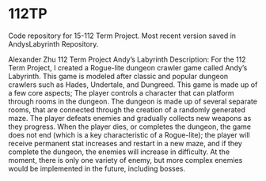 # 112TP

Code repository for 15-112 Term Project. Most recent version saved in AndysLabyrinth Repository.

Alexander Zhu
112 Term Project
Andy’s Labyrinth
Description:
For the 112 Term Project, I created a Rogue-lite dungeon crawler game called Andy’s Labyrinth. 
This game is modeled after classic and popular dungeon crawlers such as Hades, Undertale, and Dungreed. 
This game is made up of a few core aspects; The player controls a character that can platform through rooms in the dungeon. 
The dungeon is made up of several separate rooms, that are connected through the creation of a randomly generated maze. 
The player defeats enemies and gradually collects new weapons as they progress. 
When the player dies, or completes the dungeon, the game does not end (which is a key characteristic of a Rogue-lite); 
the player will receive permanent stat increases and restart in a new maze, and if they complete the dungeon, the enemies will increase in difficulty. 
At the moment, there is only one variety of enemy, but more complex enemies would be implemented in the future, including bosses.  
